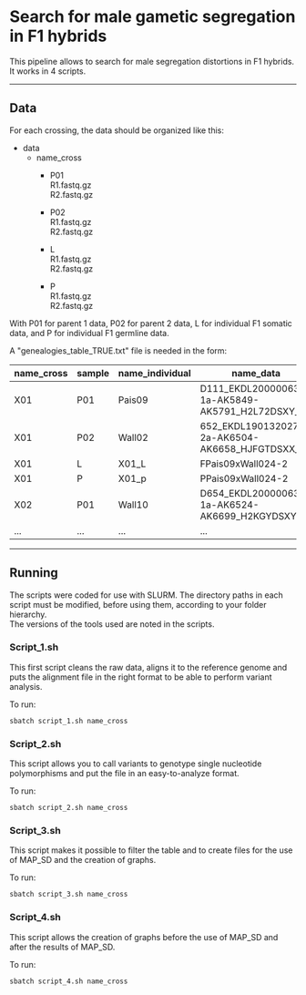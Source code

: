 # Search for male gametic segregation in F1 hybrids

This pipeline allows to search for male segregation distortions in F1 hybrids. It works in 4 scripts.

----------------

## Data

For each crossing, the data should be organized like this:

* data
  * name_cross  
    * P01  
    R1.fastq.gz   
    R2.fastq.gz   

    * P02  
    R1.fastq.gz   
    R2.fastq.gz   

    * L  
    R1.fastq.gz   
    R2.fastq.gz   

    * P   
    R1.fastq.gz  
    R2.fastq.gz   

With P01 for parent 1 data, P02 for parent 2 data, L for individual F1 somatic data, and P for individual F1 germline data.

A "genealogies_table_TRUE.txt" file is needed in the form:

| name_cross | sample | name_individual | name_data |
| ---------- | -------| --------------- | --------- |
| X01        | P01    | Pais09          | D111_EKDL200000635-1a-AK5849-AK5791_H2L72DSXY_L4 |
| X01        | P02    | Wall02          | 652_EKDL190132027-2a-AK6504-AK6658_HJFGTDSXX_L2  |
| X01        | L      | X01_L           | FPais09xWall024-2                                |
| X01        | P      | X01_p           | PPais09xWall024-2                                |
| X02        | P01    | Wall10          | D654_EKDL200000637-1a-AK6524-AK6699_H2KGYDSXY_L4 |
| ...        | ...    | ...             | ...                                              |


----------------

## Running

The scripts were coded for use with SLURM. The directory paths in each script must be modified, before using them, according to your folder hierarchy.  
The versions of the tools used are noted in the scripts.

### Script_1.sh

This first script cleans the raw data, aligns it to the reference genome and puts the alignment file in the right format to be able to perform variant analysis.  

To run:  
```
sbatch script_1.sh name_cross
```

### Script_2.sh

This script allows you to call variants to genotype single nucleotide polymorphisms and put the file in an easy-to-analyze format.

To run:    	
```
sbatch script_2.sh name_cross
```

### Script_3.sh

This script makes it possible to filter the table and to create files for the use of MAP_SD and the creation of graphs.

To run:     	
```
sbatch script_3.sh name_cross
```

### Script_4.sh

This script allows the creation of graphs before the use of MAP_SD and after the results of MAP_SD.

To run:	    
```
sbatch script_4.sh name_cross
```
